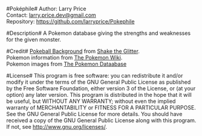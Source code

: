 #Poképhile#
Author: Larry Price  
Contact: larry.price.dev@gmail.com  
Repository: https://github.com/larryprice/Pokephile  

#Description#
A Pokemon database giving the strengths and weaknesses for the given monster.

#Credit#
[Pokeball Background][bg] from [Shake the Glitter][stg].  
Pokemon information from [The Pokemon Wiki][pokewiki].  
Pokemon images from [The Pokemon Dataabase][pokedb]

[bg]: http://www.shaketheglitter.com/content/desktop-backgrounds
[stg]: http://www.shaketheglitter.com/
[pokewiki]: http://pokemon.wikia.com/wiki/List_of_Pok%C3%A9mon
[pokedb]: http://img.pokemondb.net

#License#
This program is free software: you can redistribute it and/or modify it under the terms of the GNU General Public License as published by the Free Software Foundation, either version 3 of the License, or (at your option) any later version. This program is distributed in the hope that it will be useful, but WITHOUT ANY WARRANTY; without even the implied warranty of MERCHANTABILITY or FITNESS FOR A PARTICULAR PURPOSE.  See the GNU General Public License for more details. You should have received a copy of the GNU General Public License along with this program.  If not, see <http://www.gnu.org/licenses/>.
